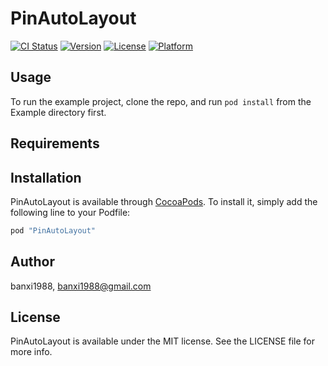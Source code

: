 # PinAutoLayout

[![CI Status](http://img.shields.io/travis/banxi1988/PinAutoLayout.svg?style=flat)](https://travis-ci.org/banxi1988/PinAutoLayout)
[![Version](https://img.shields.io/cocoapods/v/PinAutoLayout.svg?style=flat)](http://cocoapods.org/pods/PinAutoLayout)
[![License](https://img.shields.io/cocoapods/l/PinAutoLayout.svg?style=flat)](http://cocoapods.org/pods/PinAutoLayout)
[![Platform](https://img.shields.io/cocoapods/p/PinAutoLayout.svg?style=flat)](http://cocoapods.org/pods/PinAutoLayout)

## Usage

To run the example project, clone the repo, and run `pod install` from the Example directory first.

## Requirements

## Installation

PinAutoLayout is available through [CocoaPods](http://cocoapods.org). To install
it, simply add the following line to your Podfile:

```ruby
pod "PinAutoLayout"
```

## Author

banxi1988, banxi1988@gmail.com

## License

PinAutoLayout is available under the MIT license. See the LICENSE file for more info.
